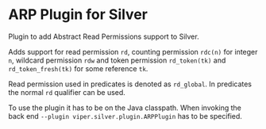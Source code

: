 # ARP Plugin for Silver

Plugin to add Abstract Read Permissions support to Silver.

Adds support for read permission `rd`, counting permission `rdc(n)` for integer `n`,
wildcard permission `rdw` and token permission `rd_token(tk)` and `rd_token_fresh(tk)`
for some reference `tk`.

Read permission used in predicates is denoted as `rd_global`. In predicates the normal
`rd` qualifier can be used.

To use the plugin it has to be on the Java classpath. When invoking the back end
`--plugin viper.silver.plugin.ARPPlugin` has to be specified.
